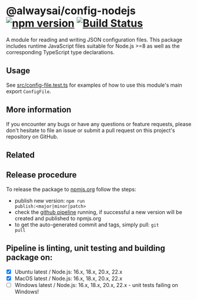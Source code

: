 # @alwaysai/config-nodejs [![npm version](https://badge.fury.io/js/%40alwaysai%2Fconfig-nodejs.svg)](https://www.npmjs.com/package/@alwaysai/config-nodejs) [![Build Status](https://travis-ci.com/alwaysai/config-nodejs.svg?branch=master)](https://travis-ci.com/alwaysai/config-nodejs)

A module for reading and writing JSON configuration files. This package includes runtime JavaScript files suitable for Node.js >=8 as well as the corresponding TypeScript type declarations.

## Usage
See [src/config-file.test.ts](src/config-file.test.ts) for examples of how to use this module's main export `ConfigFile`.

## More information
If you encounter any bugs or have any questions or feature requests, please don't hesitate to file an issue or submit a pull request on this project's repository on GitHub.

## Related

## Release procedure
To release the package to [npmjs.org](https://www.npmjs.com/package/@alwaysai/config-nodejs) follow the steps:

- publish new version: <code>npm run publish:<major|minor|patch></code>
- check the [github pipeline](https://github.com/alwaysai/config-nodejs/actions) running, if successful a new version will be created and published to npmjs.org
- to get the auto-generated commit and tags, simply pull: <code>git pull</code>

## Pipeline is linting, unit testing and building package on:
- [x] Ubuntu latest / Node.js: 16.x, 18.x, 20.x, 22.x
- [x] MacOS latest / Node.js: 16.x, 18.x, 20.x, 22.x
- [ ] Windows latest / Node.js: 16.x, 18.x, 20.x, 22.x - unit tests failing on Windows!
